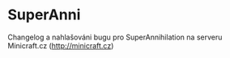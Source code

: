 # SuperAnni
Changelog a nahlašováni bugu pro SuperAnnihilation na serveru Minicraft.cz (http://minicraft.cz)
